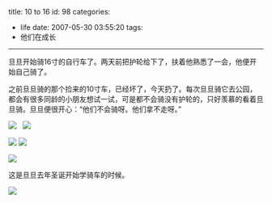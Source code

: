title: 10 to 16
id: 98
categories:
  - life
date: 2007-05-30 03:55:20
tags:
  - 他们在成长
---

旦旦开始骑16寸的自行车了。两天前把护轮给下了，扶着他熟悉了一会，他便开始自己骑了。

之前旦旦骑的那个捡来的10寸车，已经坏了，今天扔了。每次旦旦骑它去公园，都会有很多同龄的小朋友想试一试，可是都不会骑没有护轮的，只好羡慕的看着旦旦骑。旦旦便很开心：“他们不会骑呀。他们拿不走呀。”


![](http://tkfiles.storage.msn.com/y1pAGJynFpl2PsfIAwdO83dInr9pOV3QMeMK1ub7le8mW1ryiXC0A7ntUvBSqU1CN--)   
![](http://tkfiles.storage.msn.com/y1pAGJynFpl2PvuKpVmC2NSo5snnOMUcvXy4DJVMBX3NeyGYdEwr-yfJVspFWC263YI) 

![](http://tkfiles.storage.msn.com/y1pAGJynFpl2Pt4akt30470REIs7JOMtJrnkuscD5c0cznWeCz24fAdKA6JXR6EGYbm) 
![](http://tkfiles.storage.msn.com/y1pAGJynFpl2Pu3efNN_Iy_dJKZehQ7WlMaS99jCT7psnJ1HiHYttsgesRpHowqYKbD)      

![](http://tkfiles.storage.msn.com/y1pAGJynFpl2PuTQcje3hosRVU7nUY-F27M_TARtDV93Lg3QqdHbRgLwapzRTtfsgdM) 

这是旦旦去年圣诞开始学骑车的时候。

![](http://tkfiles.storage.msn.com/y1pAGJynFpl2Psu0P-TL46PQIHGV--Z_JEltQIwtkAxXTWkOMNDXRZRTS6nr5B-bvv_)

